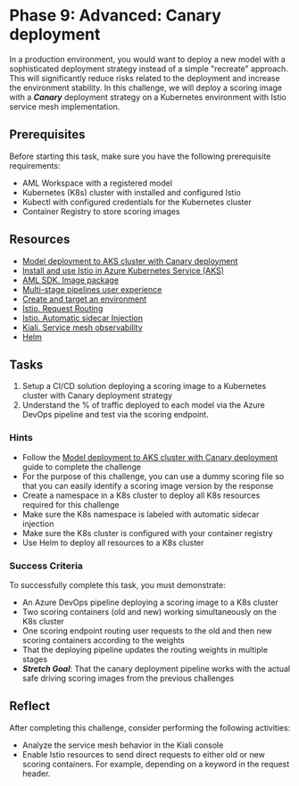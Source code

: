 # Phase 9: Advanced: Canary deployment

In a production environment, you would want to deploy a new model with a sophisticated deployment strategy instead of a simple "recreate" approach. This will significantly reduce risks related to the deployment and increase the environment stability. In this challenge, we will deploy a scoring image with a ***Canary*** deployment strategy on a Kubernetes environment with Istio service mesh implementation.

## Prerequisites

Before starting this task, make sure you have the following prerequisite requirements:

* AML Workspace with a registered model
* Kubernetes (K8s) cluster with installed and configured Istio
* Kubectl with configured credentials for the Kubernetes cluster
* Container Registry to store scoring images

## Resources

* [Model deployment to AKS cluster with Canary deployment](https://github.com/microsoft/MLOpsPython/blob/master/docs/canary_ab_deployment.md)
* [Install and use Istio in Azure Kubernetes Service (AKS)](https://docs.microsoft.com/azure/aks/servicemesh-istio-install?pivots=client-operating-system-linux)
* [AML SDK. Image package](https://docs.microsoft.com/python/api/azureml-core/azureml.core.image?view=azure-ml-py)
* [Multi-stage pipelines user experience](https://docs.microsoft.com/azure/devops/pipelines/get-started/multi-stage-pipelines-experience?view=azure-devops)
* [Create and target an environment](https://docs.microsoft.com/en-us/azure/devops/pipelines/process/environments?view=azure-devops)
* [Istio. Request Routing](https://istio.io/docs/tasks/traffic-management/request-routing/)
* [Istio. Automatic sidecar Injection](https://istio.io/docs/setup/additional-setup/sidecar-injection/#automatic-sidecar-injection)
* [Kiali. Service mesh observability](https://kiali.io)
* [Helm](https://helm.sh)

## Tasks

1. Setup a CI/CD solution deploying a scoring image to a Kubernetes cluster with Canary deployment strategy
2. Understand the % of traffic deployed to each model via the Azure DevOps pipeline and test via the scoring endpoint.

### Hints

* Follow the [Model deployment to AKS cluster with Canary deployment](https://github.com/microsoft/MLOpsPython/blob/master/docs/canary_ab_deployment.md) guide to complete the challenge
* For the purpose of this challenge, you can use a dummy scoring file so that you can easily identify a scoring image version by the response
* Create a namespace in a K8s cluster to deploy all K8s resources required for this challenge
* Make sure the K8s namespace is labeled with automatic sidecar injection
* Make sure the K8s cluster is configured with your container registry
* Use Helm to deploy all resources to a K8s cluster

### Success Criteria

To successfully complete this task, you must demonstrate: 

* An Azure DevOps pipeline deploying a scoring image to a K8s cluster
* Two scoring containers (old and new) working simultaneously on the K8s cluster
* One scoring endpoint routing user requests to the old and then new scoring containers according to the weights
* That the deploying pipeline updates the routing weights in multiple stages
* ***Stretch Goal***: That the canary deployment pipeline works with the actual safe driving scoring images from the previous challenges


## Reflect

After completing this challenge, consider performing the following activities:

* Analyze the service mesh behavior in the Kiali console
* Enable Istio resources to send direct requests to either old or new scoring containers. For example, depending on a keyword in the request header.
